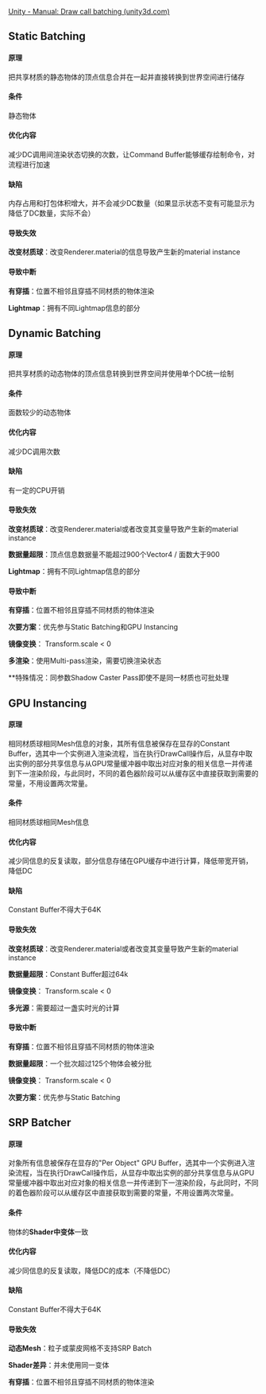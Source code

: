 [Unity - Manual: Draw call batching (unity3d.com)](https://docs.unity3d.com/2018.4/Documentation/Manual/DrawCallBatching.html)

## Static Batching

#### 原理

把共享材质的静态物体的顶点信息合并在一起并直接转换到世界空间进行储存

#### 条件

静态物体

#### 优化内容

减少DC调用间渲染状态切换的次数，让Command Buffer能够缓存绘制命令，对流程进行加速

#### 缺陷

内存占用和打包体积增大，并不会减少DC数量（如果显示状态不变有可能显示为降低了DC数量，实际不会）

#### 导致失效

__改变材质球__：改变Renderer.material的信息导致产生新的material instance

#### 导致中断

__有穿插__：位置不相邻且穿插不同材质的物体渲染

__Lightmap__：拥有不同Lightmap信息的部分



## Dynamic Batching

#### 原理

把共享材质的动态物体的顶点信息转换到世界空间并使用单个DC统一绘制

#### 条件

面数较少的动态物体

#### 优化内容

减少DC调用次数

#### 缺陷

有一定的CPU开销

#### 导致失效

__改变材质球__：改变Renderer.material或者改变其变量导致产生新的material instance

__数据量超限__：顶点信息数据量不能超过900个Vector4 / 面数大于900

__Lightmap__：拥有不同Lightmap信息的部分

#### 导致中断

__有穿插__：位置不相邻且穿插不同材质的物体渲染

__次要方案__：优先参与Static Batching和GPU Instancing

__镜像变换__： Transform.scale < 0

__多渲染__：使用Multi-pass渲染，需要切换渲染状态

**特殊情况：同参数Shadow Caster Pass即使不是同一材质也可批处理



## GPU Instancing

#### 原理

相同材质球相同Mesh信息的对象，其所有信息被保存在显存的Constant Buffer，选其中一个实例进入渲染流程，当在执行DrawCall操作后，从显存中取出实例的部分共享信息与从GPU常量缓冲器中取出对应对象的相关信息一并传递到下一渲染阶段，与此同时，不同的着色器阶段可以从缓存区中直接获取到需要的常量，不用设置两次常量。

#### 条件

相同材质球相同Mesh信息

#### 优化内容

减少同信息的反复读取，部分信息存储在GPU缓存中进行计算，降低带宽开销，降低DC

#### 缺陷

Constant Buffer不得大于64K

#### 导致失效

__改变材质球__：改变Renderer.material或者改变其变量导致产生新的material instance

__数据量超限__：Constant Buffer超过64k

__镜像变换__： Transform.scale < 0

__多光源__：需要超过一盏实时光的计算

#### 导致中断

__有穿插__：位置不相邻且穿插不同材质的物体渲染

__数据量超限__：一个批次超过125个物体会被分批

__镜像变换__： Transform.scale < 0

__次要方案__：优先参与Static Batching



## SRP Batcher

#### 原理

对象所有信息被保存在显存的"Per Object" GPU Buffer，选其中一个实例进入渲染流程，当在执行DrawCall操作后，从显存中取出实例的部分共享信息与从GPU常量缓冲器中取出对应对象的相关信息一并传递到下一渲染阶段，与此同时，不同的着色器阶段可以从缓存区中直接获取到需要的常量，不用设置两次常量。

#### 条件

物体的**Shader中变体**一致

#### 优化内容

减少同信息的反复读取，降低DC的成本（不降低DC）

#### 缺陷

Constant Buffer不得大于64K

#### 导致失效

__动态Mesh__：粒子或蒙皮网格不支持SRP Batch

__Shader差异__：并未使用同一变体

__有穿插__：位置不相邻且穿插不同材质的物体渲染
